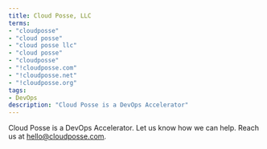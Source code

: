 ```yaml
---
title: Cloud Posse, LLC
terms:
- "cloudposse"
- "cloud posse"
- "cloud posse llc"
- "cloud posse"
- "cloudposse"
- "!cloudposse.com"
- "!cloudposse.net"
- "!cloudposse.org"
tags:
- DevOps
description: "Cloud Posse is a DevOps Accelerator"
---
```

Cloud Posse is a DevOps Accelerator. Let us know how we can help. Reach us at <hello@cloudposse.com>.

